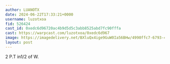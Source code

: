```yaml
---
author: LUANOTX
date: 2024-06-22T17:33:21+0000
username: luzotxoa
fid: 526424
cast_id: 0xedc6d96720ac4b9d5d5c3abb8525abd7fc90fffa
cast: https://warpcast.com/luzotxoa/0xedc6d967
image: https://imagedelivery.net/BXluQx4ige9GuW0Ia56BHw/4990ffc7-6793-477b-55e7-63489d435900/original
layout: post
---
```

2 P.T in1/2 of W.  

<img src='https://imagedelivery.net/BXluQx4ige9GuW0Ia56BHw/4990ffc7-6793-477b-55e7-63489d435900/original' alt='' referrerpolicy='no-referrer'/>